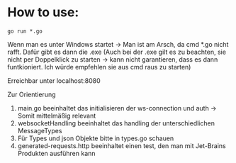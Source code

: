 # How to use:

```shell
go run *.go
```

Wenn man es unter Windows startet -> Man ist am Arsch, da cmd *.go nicht rafft. Dafür gibt es dann die .exe
(Auch bei der .exe gilt es zu beachten, sie nicht per Doppelklick zu starten -> kann nicht garantieren, dass es dann funtkioniert.
Ich würde empfehlen sie aus cmd raus zu starten)

Erreichbar unter localhost:8080

Zur Orientierung

1. main.go beeinhaltet das initialisieren der ws-connection und auth -> Somit mittelmäßig relevant
2. websocketHandling beeinhaltet das handling der unterschiedlichen MessageTypes
3. Für Types und json Objekte bitte in types.go schauen
4. generated-requests.http beeinhaltet einen test, den man mit Jet-Brains Produkten ausführen kann